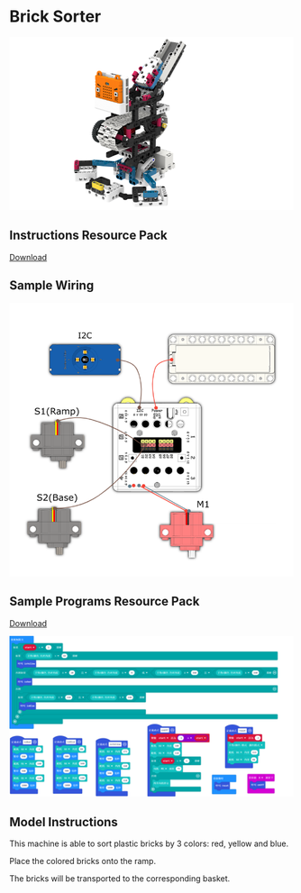 # Brick Sorter

![](./instruction1/09_color.png)

## Instructions Resource Pack

[Download](https://bit.ly/Powerbrick10in1BuildingGuide)

## Sample Wiring

![](./instruction1/09_colorcon.png)

## Sample Programs Resource Pack

[Download](https://bit.ly/Powerbrick10in1ModelsHex)

![](./instruction1/09_colorcode.png)

## Model Instructions

This machine is able to sort plastic bricks by 3 colors: red, yellow and blue.

Place the colored bricks onto the ramp.

The bricks will be transported to the corresponding basket.
